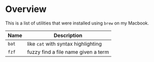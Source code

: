 # Overview

This is a list of utilities that were installed using `brew` on my Macbook.

| Name  | Description                         |
| ----- | ----------------------------------- |
| `bat` | like `cat` with syntax highlighting |
| `fzf` | fuzzy find a file name given a term |
